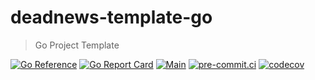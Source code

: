 # deadnews-template-go

> Go Project Template

[![Go Reference](https://pkg.go.dev/badge/github.com/DeadNews/deadnews-template-go.svg)](https://pkg.go.dev/github.com/DeadNews/deadnews-template-go)
[![Go Report Card](https://goreportcard.com/badge/github.com/DeadNews/deadnews-template-go)](https://goreportcard.com/report/github.com/DeadNews/deadnews-template-go)
[![Main](https://github.com/DeadNews/deadnews-template-go/actions/workflows/main.yml/badge.svg)](https://github.com/DeadNews/deadnews-template-go/actions/workflows/main.yml)
[![pre-commit.ci](https://results.pre-commit.ci/badge/github/DeadNews/deadnews-template-go/main.svg)](https://results.pre-commit.ci/latest/github/DeadNews/deadnews-template-go/main)
[![codecov](https://codecov.io/gh/DeadNews/deadnews-template-go/branch/main/graph/badge.svg?token=OCZDZIYPMC)](https://codecov.io/gh/DeadNews/deadnews-template-go)
